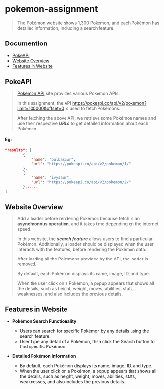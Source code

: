 # pokemon-assignment

> The Pokémon website shows 1,300 Pokémon, and each Pokémon has detailed information, including a search feature.

## Documention
- [PokeAPI](#pokeapi)
- [Website Overview](#website-overview)
- [Features in Website](#features-in-website)
## PokeAPI
> [Pokemon API](https://pokeapi.co/) site provides various Pokémon APIs.
>
> In this assignment, the API <https://pokeapi.co/api/v2/pokemon?limit=100000&offset=0> is used to fetch Pokémons.
>
> After fetching the above API, we retrieve some Pokémon names and use their respective ***URLs*** to get detailed information about each Pokémon.

#### Eg:
```json
"results": [
        {
            "name": "bulbasaur",
            "url": "https://pokeapi.co/api/v2/pokemon/1/"
        },
        {
            "name": "ivysaur",
            "url": "https://pokeapi.co/api/v2/pokemon/2/"
        },.....
]
```

## Website Overview
> Add a loader before rendering Pokémon because fetch is an **asynchronous operation**, and it takes time depending on the internet speed.
>
> In this website, the ***search feature*** allows users to find a particular Pokémon. Additionally, a loader should be displayed when the user interacts with the features, before rendering the Pokémon data.
>
> After loading all the Pokémons provided by the API, the loader is removed.
>
> By default, each Pokémon displays its name, image, ID, and type.
>
> When the user click on a Pokémon, a popup appears that shows all the details, such as height, weight, moves, abilities, stats, weaknesses, and also includes the previous details.

## Features in Website
+ **Pokémon Search Functionality**
    - Users can search for specific Pokémon by any details using the search feature.
    - User type any detail of a Pokémon, then click the Search button to find specific Pokémon.

+ **Detailed Pokémon Information**
  - By default, each Pokémon displays its name, image, ID, and type.
  - When the user click on a Pokémon, a popup appears that shows all the details, such as height, weight, moves, abilities, stats, weaknesses, and also includes the previous details.
